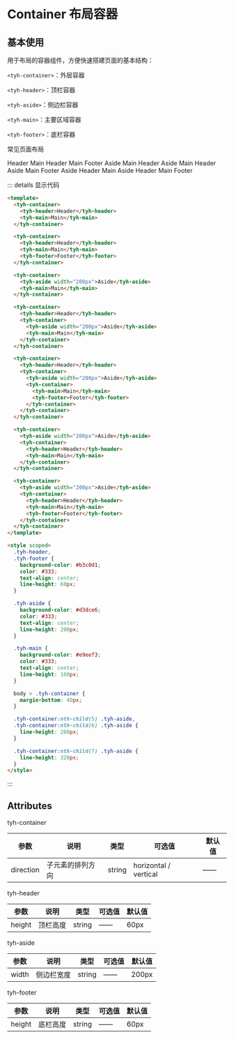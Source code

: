 # Container 布局容器

## 基本使用

用于布局的容器组件，方便快速搭建页面的基本结构：

`<tyh-container>`：外层容器

`<tyh-header>`：顶栏容器

`<tyh-aside>`：侧边栏容器

`<tyh-main>`：主要区域容器

`<tyh-footer>`：底栏容器

常见页面布局

<tyh-container>
  <tyh-header>Header</tyh-header>
  <tyh-main>Main</tyh-main>
</tyh-container>

<tyh-container>
  <tyh-header>Header</tyh-header>
  <tyh-main>Main</tyh-main>
  <tyh-footer>Footer</tyh-footer>
</tyh-container>

<tyh-container>
  <tyh-aside width="200px">Aside</tyh-aside>
  <tyh-main>Main</tyh-main>
</tyh-container>

<tyh-container>
  <tyh-header>Header</tyh-header>
  <tyh-container>
    <tyh-aside width="200px">Aside</tyh-aside>
    <tyh-main>Main</tyh-main>
  </tyh-container>
</tyh-container>

<tyh-container>
  <tyh-header>Header</tyh-header>
  <tyh-container>
    <tyh-aside width="200px">Aside</tyh-aside>
    <tyh-container>
      <tyh-main>Main</tyh-main>
      <tyh-footer>Footer</tyh-footer>
    </tyh-container>
  </tyh-container>
</tyh-container>

<tyh-container>
  <tyh-aside width="200px">Aside</tyh-aside>
  <tyh-container>
    <tyh-header>Header</tyh-header>
    <tyh-main>Main</tyh-main>
  </tyh-container>
</tyh-container>

<tyh-container>
  <tyh-aside width="200px">Aside</tyh-aside>
  <tyh-container>
    <tyh-header>Header</tyh-header>
    <tyh-main>Main</tyh-main>
    <tyh-footer>Footer</tyh-footer>
  </tyh-container>
</tyh-container>

::: details 显示代码

```html
<template>
  <tyh-container>
    <tyh-header>Header</tyh-header>
    <tyh-main>Main</tyh-main>
  </tyh-container>

  <tyh-container>
    <tyh-header>Header</tyh-header>
    <tyh-main>Main</tyh-main>
    <tyh-footer>Footer</tyh-footer>
  </tyh-container>

  <tyh-container>
    <tyh-aside width="200px">Aside</tyh-aside>
    <tyh-main>Main</tyh-main>
  </tyh-container>

  <tyh-container>
    <tyh-header>Header</tyh-header>
    <tyh-container>
      <tyh-aside width="200px">Aside</tyh-aside>
      <tyh-main>Main</tyh-main>
    </tyh-container>
  </tyh-container>

  <tyh-container>
    <tyh-header>Header</tyh-header>
    <tyh-container>
      <tyh-aside width="200px">Aside</tyh-aside>
      <tyh-container>
        <tyh-main>Main</tyh-main>
        <tyh-footer>Footer</tyh-footer>
      </tyh-container>
    </tyh-container>
  </tyh-container>

  <tyh-container>
    <tyh-aside width="200px">Aside</tyh-aside>
    <tyh-container>
      <tyh-header>Header</tyh-header>
      <tyh-main>Main</tyh-main>
    </tyh-container>
  </tyh-container>

  <tyh-container>
    <tyh-aside width="200px">Aside</tyh-aside>
    <tyh-container>
      <tyh-header>Header</tyh-header>
      <tyh-main>Main</tyh-main>
      <tyh-footer>Footer</tyh-footer>
    </tyh-container>
  </tyh-container>
</template>

<style scoped>
  .tyh-header,
  .tyh-footer {
    background-color: #b3c0d1;
    color: #333;
    text-align: center;
    line-height: 60px;
  }

  .tyh-aside {
    background-color: #d3dce6;
    color: #333;
    text-align: center;
    line-height: 200px;
  }

  .tyh-main {
    background-color: #e9eef3;
    color: #333;
    text-align: center;
    line-height: 160px;
  }

  body > .tyh-container {
    margin-bottom: 40px;
  }

  .tyh-container:nth-child(5) .tyh-aside,
  .tyh-container:nth-child(6) .tyh-aside {
    line-height: 260px;
  }

  .tyh-container:nth-child(7) .tyh-aside {
    line-height: 320px;
  }
</style>
```

:::

## Attributes

tyh-container

| 参数      | 说明             | 类型   | 可选值                | 默认值 |
| --------- | ---------------- | ------ | --------------------- | ------ |
| direction | 子元素的排列方向 | string | horizontal / vertical | ——     |

tyh-header

| 参数   | 说明     | 类型   | 可选值 | 默认值 |
| ------ | -------- | ------ | ------ | ------ |
| height | 顶栏高度 | string | ——     | 60px   |

tyh-aside

| 参数  | 说明       | 类型   | 可选值 | 默认值 |
| ----- | ---------- | ------ | ------ | ------ |
| width | 侧边栏宽度 | string | ——     | 200px  |

tyh-footer

| 参数   | 说明     | 类型   | 可选值 | 默认值 |
| ------ | -------- | ------ | ------ | ------ |
| height | 底栏高度 | string | ——     | 60px   |

<style scoped>
  .tyh-header,
  .tyh-footer {
    background-color: #b3c0d1;
    color: #333;
    text-align: center;
    line-height: 60px;
  }

  .tyh-aside {
    background-color: #d3dce6;
    color: #333;
    text-align: center;
    line-height: 200px;
  }

  .tyh-main {
    background-color: #e9eef3;
    color: #333;
    text-align: center;
    line-height: 160px;
  }

  body > .tyh-container {
    margin-bottom: 40px;
  }

  .tyh-container:nth-child(5) .tyh-aside,
  .tyh-container:nth-child(6) .tyh-aside {
    line-height: 260px;
  }

  .tyh-container:nth-child(7) .tyh-aside {
    line-height: 320px;
  }
</style>

